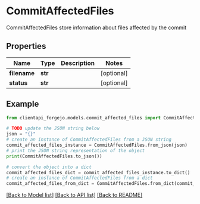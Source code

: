 # CommitAffectedFiles

CommitAffectedFiles store information about files affected by the commit

## Properties

Name | Type | Description | Notes
------------ | ------------- | ------------- | -------------
**filename** | **str** |  | [optional] 
**status** | **str** |  | [optional] 

## Example

```python
from clientapi_forgejo.models.commit_affected_files import CommitAffectedFiles

# TODO update the JSON string below
json = "{}"
# create an instance of CommitAffectedFiles from a JSON string
commit_affected_files_instance = CommitAffectedFiles.from_json(json)
# print the JSON string representation of the object
print(CommitAffectedFiles.to_json())

# convert the object into a dict
commit_affected_files_dict = commit_affected_files_instance.to_dict()
# create an instance of CommitAffectedFiles from a dict
commit_affected_files_from_dict = CommitAffectedFiles.from_dict(commit_affected_files_dict)
```
[[Back to Model list]](../README.md#documentation-for-models) [[Back to API list]](../README.md#documentation-for-api-endpoints) [[Back to README]](../README.md)


